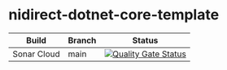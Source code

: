 # nidirect-dotnet-core-template


| Build  | Branch | Status |
| ------------- | ------------- | ------------- |
| Sonar Cloud  | main  | [![Quality Gate Status](https://sonarcloud.io/api/project_badges/measure?project=MichaelStevenson2207_nidirect-dotnet-core-template&metric=alert_status)](https://sonarcloud.io/dashboard?id=MichaelStevenson2207_nidirect-dotnet-core-template) |
